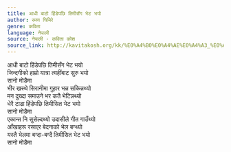 ```yaml
---
title: आधी बाटो हिंडेपछि तिमीसँग भेट भयो
author: रमण घिमिरे
genre: कविता
language: नेपाली
source: नेपाली - कविता कोश
source_link: http://kavitakosh.org/kk/%E0%A4%B0%E0%A4%AE%E0%A4%A3_%E0%A4%98%E0%A4%BF%E0%A4%AE%E0%A4%BF%E0%A4%B0%E0%A5%87
---
```


आधी बाटो हिंडेपछि तिमीसँग भेट भयो  
जिन्दगीको हाम्रो यात्रा त्यहींबाट सुरु भयो  
सानो मोडैमा  
भीर खस्थे सिरानीमा गुहार भन्न सकिन्नथ्यो  
मन दुख्दा समाउने भर कतै भेटिन्नथ्यो  
धेरै टाढा हिंडेपछि तिमीसित भेट भयो  
सानो मोडैमा  
एकान्त नि सुसेल्दथ्यो उदासीले गीत गाउँथ्यो  
आँखाहरू रसाएर बेदनाको भेल बग्थ्यो  
यस्तै भेलमा बग्दा-बग्दै तिमीसित भेट भयो  
सानो मोडैमा
